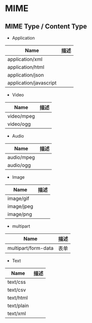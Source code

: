 # MIME

## MIME Type / Content Type

* Application

| Name                   | 描述 |
| ---------------------- | ---- |
| application/xml        |      |
| application/html       |      |
| application/json       |      |
| application/javascript |      |

* Video

| Name       | 描述 |
| ---------- | ---- |
| video/mpeg |      |
| video/ogg  |      |

* Audio

| Name       | 描述 |
| ---------- | ---- |
| audio/mpeg |      |
| audio/ogg  |      |

* Image

| Name       | 描述 |
| ---------- | ---- |
| image/gif  |      |
| image/jpeg |      |
| image/png  |      |

* multipart

| Name                | 描述 |
| ------------------- | ---- |
| multipart/form-data | 表单 |

* Text

| Name       | 描述 |
| ---------- | ---- |
| text/css   |      |
| text/csv   |      |
| text/html  |      |
| text/plain |      |
| text/xml   |      |
